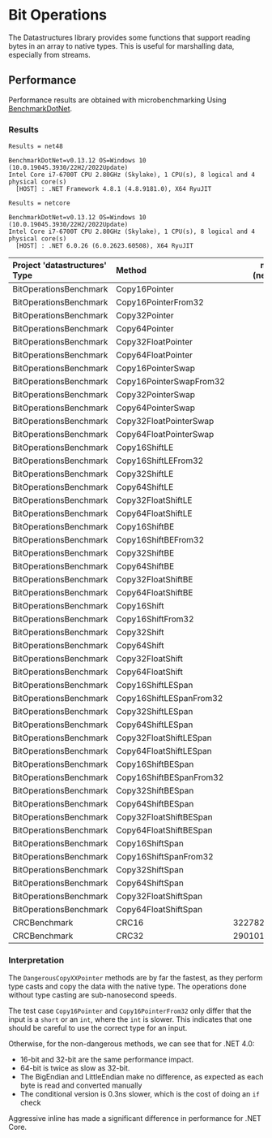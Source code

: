 # Bit Operations

The Datastructures library provides some functions that support reading bytes in
an array to native types. This is useful for marshalling data, especially from
streams.

## Performance

Performance results are obtained with microbenchmarking Using
[BenchmarkDotNet](https://benchmarkdotnet.org/).

### Results

```text
Results = net48

BenchmarkDotNet=v0.13.12 OS=Windows 10 (10.0.19045.3930/22H2/2022Update)
Intel Core i7-6700T CPU 2.80GHz (Skylake), 1 CPU(s), 8 logical and 4 physical core(s)
  [HOST] : .NET Framework 4.8.1 (4.8.9181.0), X64 RyuJIT
```

```text
Results = netcore

BenchmarkDotNet=v0.13.12 OS=Windows 10 (10.0.19045.3930/22H2/2022Update)
Intel Core i7-6700T CPU 2.80GHz (Skylake), 1 CPU(s), 8 logical and 4 physical core(s)
  [HOST] : .NET 6.0.26 (6.0.2623.60508), X64 RyuJIT
```

| Project 'datastructures' Type | Method                  | mean (net48) | stderr   | mean (netcore) | stderr  |
|:------------------------------|:------------------------|-------------:|---------:|---------------:|--------:|
| BitOperationsBenchmark        | Copy16Pointer           | 0.70         | 0.00     | 0.27           | 0.02    |
| BitOperationsBenchmark        | Copy16PointerFrom32     | 0.33         | 0.00     | 0.21           | 0.01    |
| BitOperationsBenchmark        | Copy32Pointer           | 0.34         | 0.00     | 0.43           | 0.00    |
| BitOperationsBenchmark        | Copy64Pointer           | 0.35         | 0.00     | 0.50           | 0.00    |
| BitOperationsBenchmark        | Copy32FloatPointer      | 0.40         | 0.00     | 0.39           | 0.00    |
| BitOperationsBenchmark        | Copy64FloatPointer      | 0.41         | 0.00     | 0.50           | 0.00    |
| BitOperationsBenchmark        | Copy16PointerSwap       | 0.34         | 0.00     | 0.29           | 0.00    |
| BitOperationsBenchmark        | Copy16PointerSwapFrom32 | 0.34         | 0.00     | 0.31           | 0.00    |
| BitOperationsBenchmark        | Copy32PointerSwap       | 0.36         | 0.01     | 0.43           | 0.00    |
| BitOperationsBenchmark        | Copy64PointerSwap       | 0.36         | 0.00     | 0.49           | 0.00    |
| BitOperationsBenchmark        | Copy32FloatPointerSwap  | 1.81         | 0.03     | 1.23           | 0.00    |
| BitOperationsBenchmark        | Copy64FloatPointerSwap  | 2.34         | 0.02     | 2.16           | 0.00    |
| BitOperationsBenchmark        | Copy16ShiftLE           | 0.31         | 0.01     | 0.00           | 0.00    |
| BitOperationsBenchmark        | Copy16ShiftLEFrom32     | 0.27         | 0.01     | 0.00           | 0.00    |
| BitOperationsBenchmark        | Copy32ShiftLE           | 0.32         | 0.01     | 0.41           | 0.00    |
| BitOperationsBenchmark        | Copy64ShiftLE           | 1.08         | 0.01     | 0.90           | 0.00    |
| BitOperationsBenchmark        | Copy32FloatShiftLE      | 1.09         | 0.01     | 0.89           | 0.00    |
| BitOperationsBenchmark        | Copy64FloatShiftLE      | 3.04         | 0.02     | 2.71           | 0.00    |
| BitOperationsBenchmark        | Copy16ShiftBE           | 0.23         | 0.01     | 0.00           | 0.00    |
| BitOperationsBenchmark        | Copy16ShiftBEFrom32     | 0.29         | 0.01     | 0.00           | 0.00    |
| BitOperationsBenchmark        | Copy32ShiftBE           | 0.31         | 0.01     | 0.52           | 0.01    |
| BitOperationsBenchmark        | Copy64ShiftBE           | 1.04         | 0.01     | 1.12           | 0.01    |
| BitOperationsBenchmark        | Copy32FloatShiftBE      | 1.35         | 0.02     | 1.06           | 0.01    |
| BitOperationsBenchmark        | Copy64FloatShiftBE      | 3.10         | 0.02     | 2.88           | 0.02    |
| BitOperationsBenchmark        | Copy16Shift             | 0.27         | 0.01     | 0.00           | 0.00    |
| BitOperationsBenchmark        | Copy16ShiftFrom32       | 0.24         | 0.00     | 0.00           | 0.00    |
| BitOperationsBenchmark        | Copy32Shift             | 0.36         | 0.01     | 0.53           | 0.01    |
| BitOperationsBenchmark        | Copy64Shift             | 1.03         | 0.01     | 0.91           | 0.01    |
| BitOperationsBenchmark        | Copy32FloatShift        | 1.25         | 0.01     | 0.89           | 0.01    |
| BitOperationsBenchmark        | Copy64FloatShift        | 3.19         | 0.01     | 2.75           | 0.00    |
| BitOperationsBenchmark        | Copy16ShiftLESpan       | -            | -        | 0.14           | 0.00    |
| BitOperationsBenchmark        | Copy16ShiftLESpanFrom32 | -            | -        | 0.93           | 0.01    |
| BitOperationsBenchmark        | Copy32ShiftLESpan       | -            | -        | 0.35           | 0.01    |
| BitOperationsBenchmark        | Copy64ShiftLESpan       | -            | -        | 1.03           | 0.00    |
| BitOperationsBenchmark        | Copy32FloatShiftLESpan  | -            | -        | 0.94           | 0.00    |
| BitOperationsBenchmark        | Copy64FloatShiftLESpan  | -            | -        | 2.76           | 0.00    |
| BitOperationsBenchmark        | Copy16ShiftBESpan       | -            | -        | 0.25           | 0.00    |
| BitOperationsBenchmark        | Copy16ShiftBESpanFrom32 | -            | -        | 0.26           | 0.00    |
| BitOperationsBenchmark        | Copy32ShiftBESpan       | -            | -        | 0.32           | 0.00    |
| BitOperationsBenchmark        | Copy64ShiftBESpan       | -            | -        | 1.02           | 0.00    |
| BitOperationsBenchmark        | Copy32FloatShiftBESpan  | -            | -        | 0.94           | 0.00    |
| BitOperationsBenchmark        | Copy64FloatShiftBESpan  | -            | -        | 2.87           | 0.00    |
| BitOperationsBenchmark        | Copy16ShiftSpan         | -            | -        | 0.11           | 0.00    |
| BitOperationsBenchmark        | Copy16ShiftSpanFrom32   | -            | -        | 0.10           | 0.00    |
| BitOperationsBenchmark        | Copy32ShiftSpan         | -            | -        | 0.34           | 0.00    |
| BitOperationsBenchmark        | Copy64ShiftSpan         | -            | -        | 0.99           | 0.00    |
| BitOperationsBenchmark        | Copy32FloatShiftSpan    | -            | -        | 0.92           | 0.00    |
| BitOperationsBenchmark        | Copy64FloatShiftSpan    | -            | -        | 2.89           | 0.01    |
| CRCBenchmark                  | CRC16                   | 3227820.29   | 15685.03 | 3007736.20     | 2802.17 |
| CRCBenchmark                  | CRC32                   | 2901011.72   | 11058.02 | 2695579.06     | 3628.60 |

### Interpretation

The `DangerousCopyXXPointer` methods are by far the fastest, as they perform
type casts and copy the data with the native type. The operations done without
type casting are sub-nanosecond speeds.

The test case `Copy16Pointer` and `Copy16PointerFrom32` only differ that the
input is a `short` or an `int`, where the `int` is slower. This indicates that
one should be careful to use the correct type for an input.

Otherwise, for the non-dangerous methods, we can see that for .NET 4.0:

* 16-bit and 32-bit are the same performance impact.
* 64-bit is twice as slow as 32-bit.
* The BigEndian and LittleEndian make no difference, as expected as each byte is
  read and converted manually
* The conditional version is 0.3ns slower, which is the cost of doing an `if`
  check

Aggressive inline has made a significant difference in performance for .NET Core.
